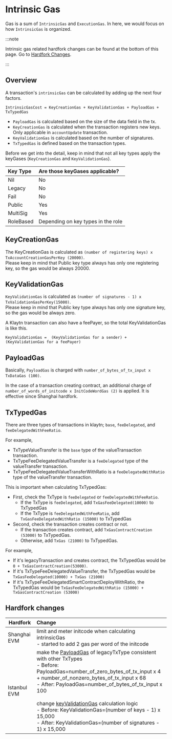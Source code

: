 # Intrinsic Gas

Gas is a sum of `IntrinsicGas` and `ExecutionGas`. In here, we would focus on how `IntrinsicGas` is organized.

:::note

Intrinsic gas related hardfork changes can be found at the bottom of this page. Go to [Hardfork Changes](#hardfork-changes).

:::

## Overview

A transaction's `intrinsicGas` can be calculated by adding up the next four factors.

```
IntrinsicGasCost = KeyCreationGas + KeyValidationGas + PayloadGas + TxTypedGas
```

- `PayloadGas` is calculated based on the size of the data field in the tx.
- `KeyCreationGas` is calculated when the transaction registers new keys. Only applicable in `accountUpdate` transaction.
- `KeyValidationGas` is calculated based on the number of signatures.
- `TxTypedGas` is defined based on the transaction types.

Before we get into the detail, keep in mind that not all key types apply the keyGases (`KeyCreationGas` and `KeyValidationGas`).

| Key Type  | Are those keyGases applicable?     |
| :-------- | :--------------------------------- |
| Nil       | No                                 |
| Legacy    | No                                 |
| Fail      | No                                 |
| Public    | Yes                                |
| MultiSig  | Yes                                |
| RoleBased | Depending on key types in the role |

## KeyCreationGas <a id="key-creation-gas"></a>

The KeyCreationGas is calculated as `(number of registering keys) x TxAccountCreationGasPerKey (20000)`.\
Please keep in mind that Public key type always has only one registering key, so the gas would be always 20000.

## KeyValidationGas <a id="key-validation-gas"></a>

`KeyValidationGas` is calculated as `(number of signatures - 1) x TxValidationGasPerKey(15000)`.\
Please keep in mind that Public key type always has only one signature key, so the gas would be always zero.

A Klaytn transaction can also have a feePayer, so the total KeyValidationGas is like this.

```
KeyValidationGas =  (KeyValidationGas for a sender) + (KeyValidationGas for a feePayer)
```

## PayloadGas <a id="payload-gas"></a>

Basically, `PayloadGas` is charged with `number_of_bytes_of_tx_input x TxDataGas (100)`.

In the case of a transaction creating contract, an additional charge of `number_of_words_of_initcode x InitCodeWordGas (2)` is applied. It is effective since Shanghai hardfork.

## TxTypedGas <a id="tx-typed-gas"></a>

There are three types of transactions in klaytn; `base`, `feeDelegated`, and `feeDelegatedWithFeeRatio`.

For example,

- TxTypeValueTransfer is the `base` type of the valueTransaction transaction.
- TxTypeFeeDelegatedValueTransfer is a `feeDelegated` type of the valueTransfer transaction.
- TxTypeFeeDelegatedValueTransferWithRatio is a `feeDelegatedWithRatio` type of the valueTransfer transaction.

This is important when calculating TxTypedGas:

- First, check the TxType is `feeDelegated` or `feeDelegatedWithFeeRatio`.
  - If the TxType is `feeDelegated`, add `TxGasFeeDelegated(10000)` to TxTypedGas
  - If the TxType is `feeDelegatedWithFeeRatio`, add `TxGasFeeDelegatedWithRatio (15000)` to TxTypedGas
- Second, check the transaction creates contract or not.
  - If the transaction creates contract, add `TxGasContractCreation (53000)` to TxTypedGas.
  - Otherwise, add `TxGas (21000)` to TxTypedGas.

For example,

- If it's legacyTransaction and creates contract, the TxTypedGas would be `0 + TxGasContractCreation(53000)`.
- If it's TxTypeFeeDelegatedValueTransfer, the TxTypedGas would be `TxGasFeeDelegated(10000) + TxGas (21000)`
- If it's TxTypeFeeDelegatedSmartContractDeployWithRatio, the TxTypedGas would be `TxGasFeeDelegatedWithRatio (15000) + TxGasContractCreation (53000)`

## Hardfork changes

| Hardfork     | Change                                                                                                                                                                                                                                                                                                                                                                                                                                                                                                                                                                                                                                                                                                                                                                                                                                                                   |
| ------------ | :----------------------------------------------------------------------------------------------------------------------------------------------------------------------------------------------------------------------------------------------------------------------------------------------------------------------------------------------------------------------------------------------------------------------------------------------------------------------------------------------------------------------------------------------------------------------------------------------------------------------------------------------------------------------------------------------------------------------------------------------------------------------------------------------------------------------------------------------------------------------- |
| Shanghai EVM | limit and meter initcode when calculating intrinsicGas<br/>- started to add 2 gas per word of the initcode                                                                                                                                                                                                                                                                                                                                                                                                                                                                                                                                                                                                                                                                                                                                                               |
| Istanbul EVM | make the [PayloadGas](payload-gas) of legacyTxType consistent with other TxTypes<br/>- Before: PayloadGas=number_of_zero_bytes_of_tx_input x 4 + number_of_nonzero_bytes_of_tx_input x 68 <br/> - After: PayloadGas=number_of_bytes_of_tx_input x 100<br/><br/>change [keyValidationGas](key-validation-gas) calculation logic<br/>- Before: KeyValidationGas=(number of keys - 1) x 15,000<br/>- After: KeyValidationGas=(number of signatures - 1) x 15,000 |
